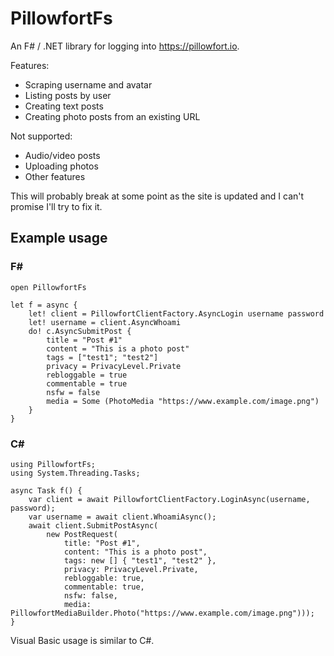 # PillowfortFs

An F# / .NET library for logging into https://pillowfort.io.

Features:
* Scraping username and avatar
* Listing posts by user
* Creating text posts
* Creating photo posts from an existing URL

Not supported:
* Audio/video posts
* Uploading photos
* Other features

This will probably break at some point as the site is updated and I can't
promise I'll try to fix it.

## Example usage

### F#

    open PillowfortFs

    let f = async {
        let! client = PillowfortClientFactory.AsyncLogin username password
        let! username = client.AsyncWhoami
        do! c.AsyncSubmitPost {
            title = "Post #1"
            content = "This is a photo post"
            tags = ["test1"; "test2"]
            privacy = PrivacyLevel.Private
            rebloggable = true
            commentable = true
            nsfw = false
            media = Some (PhotoMedia "https://www.example.com/image.png")
        }
    }

### C#

    using PillowfortFs;
    using System.Threading.Tasks;

    async Task f() {
        var client = await PillowfortClientFactory.LoginAsync(username, password);
        var username = await client.WhoamiAsync();
        await client.SubmitPostAsync(
            new PostRequest(
                title: "Post #1",
                content: "This is a photo post",
                tags: new [] { "test1", "test2" },
                privacy: PrivacyLevel.Private,
                rebloggable: true,
                commentable: true,
                nsfw: false,
                media: PillowfortMediaBuilder.Photo("https://www.example.com/image.png")));
    }

Visual Basic usage is similar to C#.
